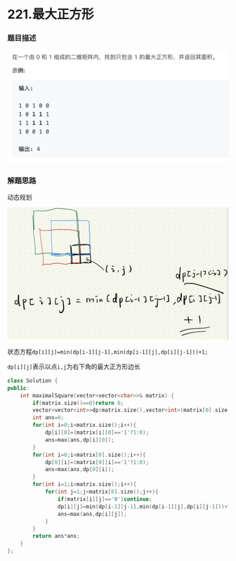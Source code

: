 # 221.最大正方形   
### 题目描述   

![image-20190904222903394](README.assets/image-20190904222903394.png)

### 解题思路

动态规划

![image-20190904223031102](README.assets/image-20190904223031102.png)

状态方程`dp[i][j]=min(dp[i-1][j-1],min(dp[i-1][j],dp[i][j-1]))+1;`

`dp[i][j]`表示以点`i,j`为右下角的最大正方形边长

```cpp
class Solution {
public:
    int maximalSquare(vector<vector<char>>& matrix) {
        if(matrix.size()==0)return 0;
        vector<vector<int>>dp(matrix.size(),vector<int>(matrix[0].size(),0)); 
        int ans=0;
        for(int i=0;i<matrix.size();i++){
            dp[i][0]=(matrix[i][0]=='1'?1:0);
            ans=max(ans,dp[i][0]);
        }
        for(int i=0;i<matrix[0].size();i++){
            dp[0][i]=(matrix[0][i]=='1'?1:0);
            ans=max(ans,dp[0][i]);
        }
        for(int i=1;i<matrix.size();i++){
            for(int j=1;j<matrix[0].size();j++){
                if(matrix[i][j]=='0')continue;
                dp[i][j]=min(dp[i-1][j-1],min(dp[i-1][j],dp[i][j-1]))+1;
                ans=max(ans,dp[i][j]);
            }
        }
        return ans*ans;
    }
};
```

